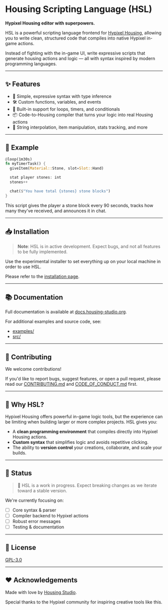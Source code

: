 # Housing Scripting Language (HSL)

**Hypixel Housing editor with superpowers.**

HSL is a powerful scripting language frontend for [Hypixel Housing](https://hypixel.fandom.com/wiki/Housing), allowing you to write clean, structured code that compiles into native Hypixel in-game actions.

Instead of fighting with the in-game UI, write expressive scripts that generate housing actions and logic — all with syntax inspired by modern programming languages.

---

## ✨ Features

- 🧠 Simple, expressive syntax with type inference
- 🛠️ Custom functions, variables, and events
- 🔁 Built-in support for loops, timers, and conditionals
- 📦 Code-to-Housing compiler that turns your logic into real Housing actions
- 💬 String interpolation, item manipulation, stats tracking, and more

---

## 🚀 Example

```rust
@loop(1m30s)
fn myTimerTask() {
  giveItem(Material::Stone, slot=Slot::Hand)

  stat player stones: int
  stones++

  chat($"You have total {stones} stone blocks")
}
```

This script gives the player a stone block every 90 seconds, tracks how many they've received, and announces it in chat.

---

## 📥 Installation

> **Note**: HSL is in active development. Expect bugs, and not all features to be fully implemented.

Use the experimental installer to set everything up on your local machine in order to use HSL.

Please refer to the [installation page](https://docs.housing-studio.org/documentation/getting-started/installer).

---

## 📚 Documentation

Full documentation is available at [docs.housing-studio.org](https://docs.housing-studio.org/).

For additional examples and source code, see:

- [examples/](https://github.com/housing-studio/hsl/tree/master/examples)
- [src/](https://github.com/housing-studio/hsl/tree/master/src/main)
---

## 🤝 Contributing

We welcome contributions!

If you'd like to report bugs, suggest features, or open a pull request, please read our [CONTRIBUTING.md](./CONTRIBUTING.md) and [CODE_OF_CONDUCT.md](./CODE_OF_CONDUCT.md) first.

---

## 🧠 Why HSL?

Hypixel Housing offers powerful in-game logic tools, but the experience can be limiting when building larger or more complex projects. HSL gives you:

- A **clean programming environment** that compiles directly into Hypixel Housing actions.
- **Custom syntax** that simplifies logic and avoids repetitive clicking.
- The ability to **version control** your creations, collaborate, and scale your builds.

---

## 📌 Status

> 🚧 HSL is a work in progress. Expect breaking changes as we iterate toward a stable version.

We're currently focusing on:

- [ ] Core syntax & parser
- [ ] Compiler backend to Hypixel actions
- [ ] Robust error messages
- [ ] Testing & documentation

---

## 📄 License

[GPL-3.0](./LICENSE)

---

## ❤️ Acknowledgements

Made with love by [Housing Studio](https://github.com/housing-studio).

Special thanks to the Hypixel community for inspiring creative tools like this.
